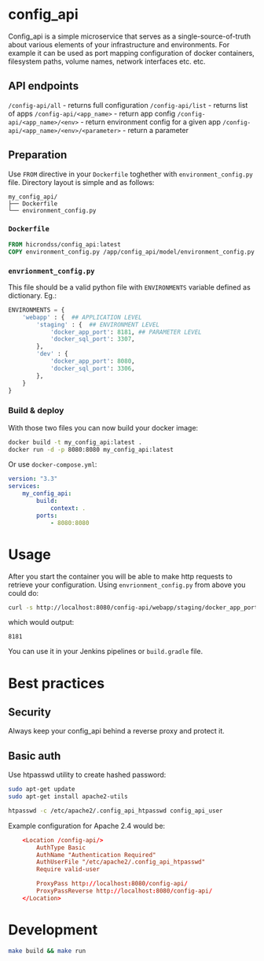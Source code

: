 # config_api

Config_api is a simple microservice that serves as a single-source-of-truth about various elements of your infrastructure and environments. For example it can be used as port mapping configuration of docker containers, filesystem paths, volume names, network interfaces etc. etc.

## API endpoints

`/config-api/all` - returns full configuration
`/config-api/list` - returns list of apps
`/config-api/<app_name>` - return app config
`/config-api/<app_name>/<env>` - return environment config for a given app
`/config-api/<app_name>/<env>/<parameter>` - return a parameter

## Preparation

Use `FROM` directive in your `Dockerfile` toghether with `environment_config.py` file. Directory layout is simple and as follows:


```
my_config_api/
├── Dockerfile
└── environment_config.py
```

### `Dockerfile` 

```dockerfile
FROM hicrondss/config_api:latest
COPY environment_config.py /app/config_api/model/environment_config.py
```

### `envrionment_config.py`

This file should be a valid python file with `ENVIRONMENTS` variable defined as dictionary. Eg.:


```python
ENVIRONMENTS = {
    'webapp' : {  ## APPLICATION LEVEL
        'staging' : {  ## ENVIRONMENT LEVEL
            'docker_app_port': 8181, ## PARAMETER LEVEL
            'docker_sql_port': 3307,
        },
        'dev' : {
            'docker_app_port': 8080,
            'docker_sql_port': 3306,
        },
    }
}

```

### Build & deploy

With those two files you can now build your docker image:

```bash
docker build -t my_config_api:latest .
docker run -d -p 8080:8080 my_config_api:latest
```

Or use `docker-compose.yml`:

```yml
version: "3.3"
services:
	my_config_api:
		build:
			context: .
		ports:
			- 8080:8080
```

# Usage

After you start the container you will be able to make http requests to retrieve your configuration. Using `envrionment_config.py` from above you could do:

```bash
curl -s http://localhost:8080/config-api/webapp/staging/docker_app_port 
```

which would output:

	8181

You can use it in your Jenkins pipelines or `build.gradle` file.

# Best practices

## Security

Always keep your config_api behind a reverse proxy and protect it.

## Basic auth

Use htpasswd utility to create hashed password:

```bash
sudo apt-get update
sudo apt-get install apache2-utils

htpasswd -c /etc/apache2/.config_api_htpasswd config_api_user
```

Example configuration for Apache 2.4 would be:

```conf
    <Location /config-api/>
        AuthType Basic
        AuthName "Authentication Required"
        AuthUserFile "/etc/apache2/.config_api_htpasswd" 
        Require valid-user

        ProxyPass http://localhost:8080/config-api/
        ProxyPassReverse http://localhost:8080/config-api/
    </Location>
```

# Development

```bash
make build && make run
```